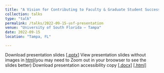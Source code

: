 ```yaml
---
title: "A Vision for Contributing to Faculty & Graduate Student Success"
collection: talks
type: "talk"
permalink: /talks/2022-09-15-usf-presentation
venue: "University of South Florida — Tampa"
date: 2022-09-15
location: "Tampa, FL"

---
```

Download presentation slides [[.pptx]](https://academic.mattweirick.com/files/usf-presentation-20220915.pptx)
View presentation slides without images in [html](https://academic.mattweirick.com/files/talk-template-main/docs/index.html#/)(you may need to Zoom out in your broowser to see the slides better)
Download presentation accessibility copy [[.docx]](https://academic.mattweirick.com/files/usf_presentationtext.docx) [[.html]](https://academic.mattweirick.com/files/usf_presentationtext.md)
